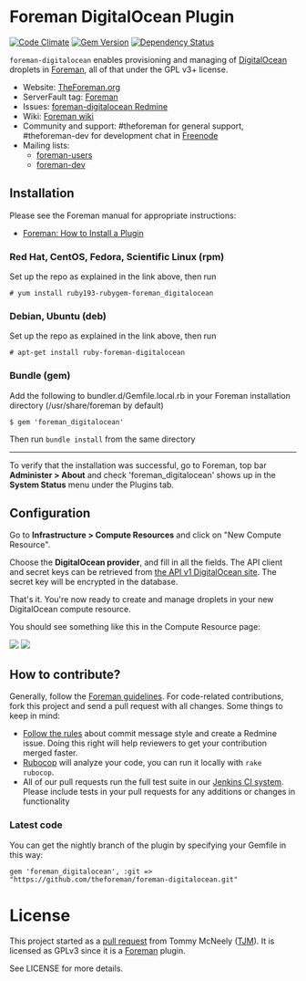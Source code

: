 # Foreman DigitalOcean Plugin

[![Code Climate](https://codeclimate.com/github/theforeman/foreman-digitalocean/badges/gpa.svg)](https://codeclimate.com/github/theforeman/foreman-digitalocean)
[![Gem Version](https://badge.fury.io/rb/foreman_digitalocean.svg)](http://badge.fury.io/rb/foreman_digitalocean)
[![Dependency Status](https://gemnasium.com/theforeman/foreman-digitalocean.svg)](https://gemnasium.com/theforeman/foreman-digitalocean)

```foreman-digitalocean``` enables provisioning and managing of [DigitalOcean](http://digitalocean.com) droplets in [Foreman](http://github.com/theforeman/foreman), all of that under the GPL v3+ license.

* Website: [TheForeman.org](http://theforeman.org)
* ServerFault tag: [Foreman](http://serverfault.com/questions/tagged/foreman)
* Issues: [foreman-digitalocean Redmine](http://projects.theforeman.org/projects/digitalocean/issues)
* Wiki: [Foreman wiki](http://projects.theforeman.org/projects/foreman/wiki/About)
* Community and support: #theforeman for general support, #theforeman-dev for development chat in [Freenode](irc.freenode.net)
* Mailing lists:
    * [foreman-users](https://groups.google.com/forum/?fromgroups#!forum/foreman-users)
    * [foreman-dev](https://groups.google.com/forum/?fromgroups#!forum/foreman-dev)

## Installation

Please see the Foreman manual for appropriate instructions:

* [Foreman: How to Install a Plugin](http://theforeman.org/manuals/latest/index.html#6.1InstallaPlugin)

### Red Hat, CentOS, Fedora, Scientific Linux (rpm)

Set up the repo as explained in the link above, then run

    # yum install ruby193-rubygem-foreman_digitalocean

### Debian, Ubuntu (deb)

Set up the repo as explained in the link above, then run

    # apt-get install ruby-foreman-digitalocean

### Bundle (gem)

Add the following to bundler.d/Gemfile.local.rb in your Foreman installation directory (/usr/share/foreman by default)

    $ gem 'foreman_digitalocean'

Then run `bundle install` from the same directory

-------------------

To verify that the installation was successful, go to Foreman, top bar **Administer > About** and check 'foreman_digitalocean' shows up in the **System Status** menu under the Plugins tab.

## Configuration

Go to **Infrastructure > Compute Resources** and click on "New Compute Resource".

Choose the **DigitalOcean provider**, and fill in all the fields. The API client and secret keys can be retrieved from [the API v1 DigitalOcean site](https://cloud.digitalocean.com/api_access). The secret key will be encrypted in the database.

That's it. You're now ready to create and manage droplets in your new DigitalOcean compute resource.

You should see something like this in the Compute Resource page:

![](http://i.imgur.com/cyFYOWg.png)
![](http://i.imgur.com/CTedBU1.png)

## How to contribute?

Generally, follow the [Foreman guidelines](http://theforeman.org/contribute.html). For code-related contributions, fork this project and send a pull request with all changes. Some things to keep in mind:
* [Follow the rules](http://theforeman.org/contribute.html#SubmitPatches) about commit message style and create a Redmine issue. Doing this right will help reviewers to get your contribution merged faster.
* [Rubocop](https://github.com/bbatsov/rubocop) will analyze your code, you can run it locally with `rake rubocop`.
* All of our pull requests run the full test suite in our [Jenkins CI system](http://ci.theforeman.org/). Please include tests in your pull requests for any additions or changes in functionality


### Latest code

You can get the nightly branch of the plugin by specifying your Gemfile in this way:

    gem 'foreman_digitalocean', :git => "https://github.com/theforeman/foreman-digitalocean.git"

# License

This project started as a [pull request](https://github.com/theforeman/foreman/pull/1978) from Tommy McNeely ([TJM](http://github.com/tjm)). It is licensed as GPLv3 since it is a [Foreman](http://theforeman.org) plugin.

See LICENSE for more details.
